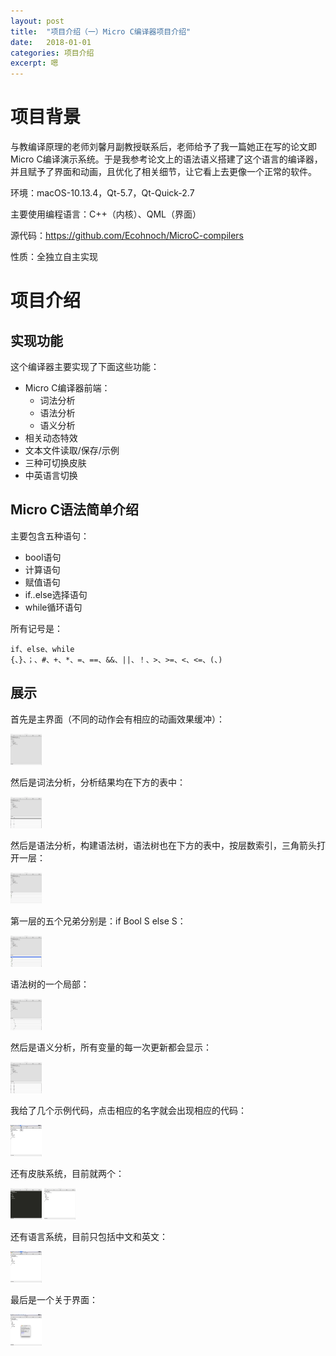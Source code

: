 ```yaml
---
layout: post
title:  "项目介绍（一）Micro C编译器项目介绍"
date:   2018-01-01
categories: 项目介绍
excerpt: 嗯
---
```

<script type="text/javascript" src="http://cdn.mathjax.org/mathjax/latest/MathJax.js?config=TeX-AMS-MML_HTMLorMML"></script>

<script type="text/x-mathjax-config">
    MathJax.Hub.Config({
        tex2jax: {inlineMath: [['$', '$']]},
        messageStyle: "none"
    });
</script>

# 项目背景

与教编译原理的老师刘馨月副教授联系后，老师给予了我一篇她正在写的论文即Micro C编译演示系统。于是我参考论文上的语法语义搭建了这个语言的编译器，并且赋予了界面和动画，且优化了相关细节，让它看上去更像一个正常的软件。

环境：macOS-10.13.4，Qt-5.7，Qt-Quick-2.7

主要使用编程语言：C++（内核）、QML（界面）

源代码：https://github.com/Ecohnoch/MicroC-compilers

性质：全独立自主实现

# 项目介绍

## 实现功能

这个编译器主要实现了下面这些功能：

* Micro C编译器前端：
    * 词法分析
    * 语法分析
    * 语义分析
* 相关动态特效
* 文本文件读取/保存/示例
* 三种可切换皮肤
* 中英语言切换

## Micro C语法简单介绍

主要包含五种语句：

* bool语句
* 计算语句
* 赋值语句
* if..else选择语句
* while循环语句

所有记号是：

```
if、else、while
{、}、；、#、+、*、=、==、&&、||、！、>、>=、<、<=、(、)
```

## 展示

首先是主界面（不同的动作会有相应的动画效果缓冲）：

<img src="/img/mic1.png" width="50percent" height="50percent" />

然后是词法分析，分析结果均在下方的表中：

<img src="/img/mic11.png" width="50percent" height="50percent" />

然后是语法分析，构建语法树，语法树也在下方的表中，按层数索引，三角箭头打开一层：

<img src="/img/mic2.png" width="50percent" height="50percent" />

第一层的五个兄弟分别是：if Bool S else S：

<img src="/img/mic6.png" width="50percent" height="50percent" />

语法树的一个局部：

<img src="/img/mic7.png" width="50percent" height="50percent" />

然后是语义分析，所有变量的每一次更新都会显示：

<img src="/img/mic3.png" width="50percent" height="50percent" />

我给了几个示例代码，点击相应的名字就会出现相应的代码：

<img src="/img/mic8.png" width="50percent" height="50percent" />

还有皮肤系统，目前就两个：

<img src="/img/mic4.png" width="50percent" height="50percent" />

<img src="/img/mic5.png" width="50percent" height="50percent" />

还有语言系统，目前只包括中文和英文：

<img src="/img/mic9.png" width="50percent" height="50percent" />

最后是一个关于界面：

<img src="/img/mic10.png" width="50percent" height="50percent" />


